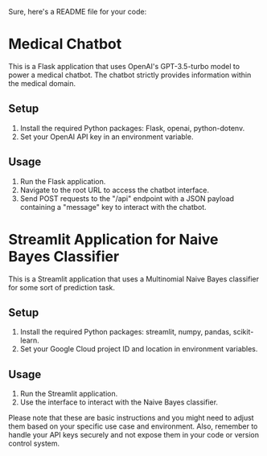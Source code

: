 Sure, here's a README file for your code:

# Medical Chatbot

This is a Flask application that uses OpenAI's GPT-3.5-turbo model to power a medical chatbot. The chatbot strictly provides information within the medical domain.

## Setup

1. Install the required Python packages: Flask, openai, python-dotenv.
2. Set your OpenAI API key in an environment variable.

## Usage

1. Run the Flask application.
2. Navigate to the root URL to access the chatbot interface.
3. Send POST requests to the "/api" endpoint with a JSON payload containing a "message" key to interact with the chatbot.

# Streamlit Application for Naive Bayes Classifier

This is a Streamlit application that uses a Multinomial Naive Bayes classifier for some sort of prediction task.

## Setup

1. Install the required Python packages: streamlit, numpy, pandas, scikit-learn.
2. Set your Google Cloud project ID and location in environment variables.

## Usage

1. Run the Streamlit application.
2. Use the interface to interact with the Naive Bayes classifier.

Please note that these are basic instructions and you might need to adjust them based on your specific use case and environment. Also, remember to handle your API keys securely and not expose them in your code or version control system.
